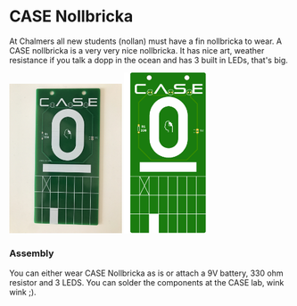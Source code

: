 # CASE Nollbricka
At Chalmers all new students (nollan) must have a fin nollbricka to wear. A CASE nollbricka is a very very nice nollbricka. It has nice art, weather resistance if you talk a dopp in the ocean and has 3 built in LEDs, that's big.

<img src="nollbricka_irl.JPG" width="40%"/>
<img src="nollbricka.png" width="30%" />

### Assembly
You can either wear CASE Nollbricka as is or attach a 9V battery, 330 ohm resistor and 3 LEDS.  You can solder the components at the CASE lab, wink wink ;).